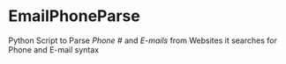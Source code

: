 # EmailPhoneParse
Python Script to Parse *Phone #* and *E-mails* from Websites
it searches for Phone and E-mail syntax

